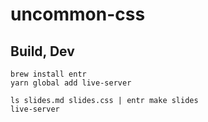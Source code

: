 # uncommon-css

## Build, Dev

```
brew install entr
yarn global add live-server

ls slides.md slides.css | entr make slides
live-server
```
